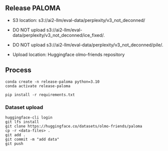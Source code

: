 
## Release PALOMA

* S3 location: s3://ai2-llm/eval-data/perplexity/v3_not_deconned/
* DO NOT upload s3://ai2-llm/eval-data/perplexity/v3_not_deconned/ice_fixed/.
* DO NOT upload s3://ai2-llm/eval-data/perplexity/v3_not_deconned/pile/.


* Upload location: Huggingface olmo-friends repository

## Process

```
conda create -n release-paloma python=3.10
conda activate release-paloma

pip install -r requirements.txt
```

### Dataset upload

```
huggingface-cli login
git lfs install
git clone https://huggingface.co/datasets/olmo-friends/paloma
cp -r <data-files> .
git add .
git commit -m "add data"
git push
```
